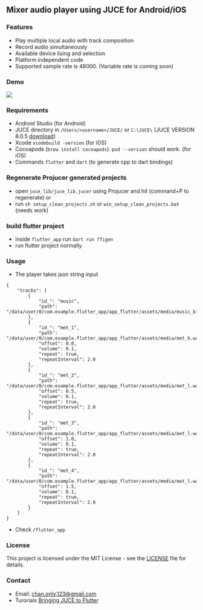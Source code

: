 ## Mixer audio player using JUCE for Android/iOS

### Features
- Play multiple local audio with track composition
- Record audio simultaneously
- Available device lising and selection
- Platform independent code
- Supported sample rate is 48000. (Variable rate is coming soon)

### Demo
[![](https://markdown-videos-api.jorgenkh.no/youtube/3ZiBKfGdLjs)](https://youtu.be/3ZiBKfGdLjs)

### Requirements
- Android Studio (for Android)
- JUCE directory in `/Users/<username>/JUCE/` or `C:\JUCE\` (JUCE VERSION 8.0.5 [download](https://juce.com/download/))
- Xcode `xcodebuild -version` (for iOS)
- Cocoapods (`brew install cocoapods`). `pod --version` should work. (for iOS)
- Commands `flutter` and `dart` (to generate cpp to dart bindings)

### Regenerate Projucer generated projects
- open `juce_lib/juce_lib.jucer` using Projucer and hit (command+P to regenerate)
or
- run `sh setup_clean_projects.sh` or `win_setup_clean_projects.bat` (needs work)

### build flutter project
- inside `flutter_app` run `dart run ffigen`
- run flutter project normally

### Usage
- The player takes json string input
```
{
    "tracks": [
        {
            "id_": "music",
            "path": "/data/user/0/com.example.flutter_app/app_flutter/assets/media/music_big.mp3"
        },
        {
            "id_": "met_1",
            "path": "/data/user/0/com.example.flutter_app/app_flutter/assets/media/met_h.wav",
            "offset": 0.0,
            "volume": 0.1,
            "repeat": true,
            "repeatInterval": 2.0
        },
        {
            "id_": "met_2",
            "path": "/data/user/0/com.example.flutter_app/app_flutter/assets/media/met_l.wav",
            "offset": 0.5,
            "volume": 0.1,
            "repeat": true,
            "repeatInterval": 2.0
        },
        {
            "id_": "met_3",
            "path": "/data/user/0/com.example.flutter_app/app_flutter/assets/media/met_l.wav",
            "offset": 1.0,
            "volume": 0.1,
            "repeat": true,
            "repeatInterval": 2.0
        },
        {
            "id_": "met_4",
            "path": "/data/user/0/com.example.flutter_app/app_flutter/assets/media/met_l.wav",
            "offset": 1.5,
            "volume": 0.1,
            "repeat": true,
            "repeatInterval": 2.0
        }
    ]
}
```
- Check `/flutter_app`

### License
This project is licensed under the MIT License - see the [LICENSE](LICENSE) file for details.

### Contact
- Email: chan.only.123@gmail.com
- Turorials [Bringing JUCE to Flutter](https://medium.com/@chan.only.123/bringing-juce-to-flutter-a-walk-in-the-park-part-1-flutter-ios-569dee72d7e8)